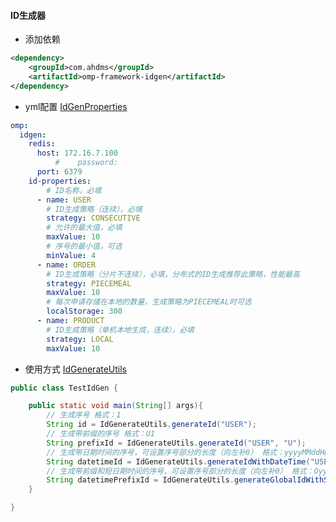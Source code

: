 ####  ID生成器
* 添加依赖

```xml
<dependency>
    <groupId>com.ahdms</groupId>
    <artifactId>omp-framework-idgen</artifactId>
</dependency>
```

* yml配置
[IdGenProperties](src/main/java/com/ahdms/framework/idgen/config/IdGenProperties.java)

```yaml
omp:
  idgen:
    redis:
      host: 172.16.7.100
          #    password:
      port: 6379
    id-properties:
        # ID名称，必填
      - name: USER
        # ID生成策略（连续），必填
        strategy: CONSECUTIVE
        # 允许的最大值，必填
        maxValue: 10
        # 序号的最小值，可选
        minValue: 4
      - name: ORDER
        # ID生成策略（分片不连续），必填，分布式的ID生成推荐此策略，性能最高
        strategy: PIECEMEAL
        maxValue: 10
        # 每次申请存储在本地的数量，生成策略为PIECEMEAL时可选
        localStorage: 300
      - name: PRODUCT
        # ID生成策略（单机本地生成，连续），必填
        strategy: LOCAL
        maxValue: 10
```

* 使用方式
[IdGenerateUtils](../../blob/master/omp-framework-core/src/main/java/com/ahdms/framework/core/commom/util/IdGenerateUtils.java)

```java
public class TestIdGen {

    public static void main(String[] args){
        // 生成序号 格式：1
        String id = IdGenerateUtils.generateId("USER");
        // 生成带前缀的序号 格式：U1
        String prefixId = IdGenerateUtils.generateId("USER", "U");
        // 生成带日期时间的序号，可设置序号部分的长度（向左补0） 格式：yyyyMMddHHmmss00001
        String datetimeId = IdGenerateUtils.generateIdWithDateTime("USER", 5);
        // 生成带前缀和短日期时间的序号，可设置序号部分的长度（向左补0） 格式：OyyMMddHHmmss001  
        String datetimePrefixId = IdGenerateUtils.generateGlobalIdWithShortDateTime("ORDER", "O", 3);
    }

}
```

